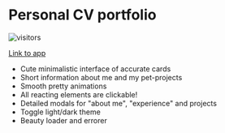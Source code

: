 # Personal CV portfolio

![visitors](https://visitor-badge.laobi.icu/badge?page_id=lomeat.cv)

[Link to app](https://filipenko.vercel.app)

- Cute minimalistic interface of accurate cards
- Short information about me and my pet-projects
- Smooth pretty animations
- All reacting elements are clickable!
- Detailed modals for "about me", "experience" and projects
- Toggle light/dark theme
- Beauty loader and errorer